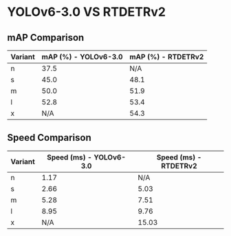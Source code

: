 ---
---

# YOLOv6-3.0 VS RTDETRv2

## mAP Comparison

| Variant | mAP (%) - YOLOv6-3.0 | mAP (%) - RTDETRv2 |
| ------- | -------------------- | ------------------ |
| n       | 37.5                 | N/A                |
| s       | 45.0                 | 48.1               |
| m       | 50.0                 | 51.9               |
| l       | 52.8                 | 53.4               |
| x       | N/A                  | 54.3               |

## Speed Comparison

| Variant | Speed (ms) - YOLOv6-3.0 | Speed (ms) - RTDETRv2 |
| ------- | ----------------------- | --------------------- |
| n       | 1.17                    | N/A                   |
| s       | 2.66                    | 5.03                  |
| m       | 5.28                    | 7.51                  |
| l       | 8.95                    | 9.76                  |
| x       | N/A                     | 15.03                 |
